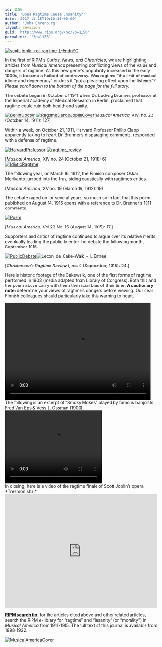 ```yaml
---
id: 1156
title: 'Does Ragtime Cause Insanity?'
date: '2017-11-15T19:10:16+00:00'
author: 'John Ehrenburg'
layout: revision
guid: 'http://www.ripm.org/cnc/?p=1156'
permalink: '/?p=1156'
---
```


[![scott-joplin-roi-ragtime-L-5ndnYC](http://www.ripm.org/cnc/wp-content/uploads/2015/09/scott-joplin-roi-ragtime-L-5ndnYC-193x300.jpeg)](http://www.ripm.org/cnc/wp-content/uploads/2015/09/scott-joplin-roi-ragtime-L-5ndnYC.jpeg)

In the first of RIPM’s *Curios, News, and Chronicles*, we are highlighting articles from *Musical America* presenting conflicting views of the value and dangers of ragtime. As this new genre’s popularity increased in the early 1900s, it became a hotbed of controversy. Was ragtime “the limit of musical idiocy and degeneracy” or does it “put a pleasing effect upon the listener”? *Please scroll down to the bottom of the page for the full story.*

The debate began in October of 1911 when Dr. Ludwig Brunner, professor at the Imperial Academy of Medical Research in Berlin, proclaimed that ragtime could ruin both health and sanity.

[![BerlinDoctor](http://www.ripm.org/cnc/wp-content/uploads/2015/09/BerlinDoctor-224x300.jpg)](http://www.ripm.org/cnc/wp-content/uploads/2015/09/BerlinDoctor.jpg) [![RagtimeDanceJoplinCover](http://www.ripm.org/cnc/wp-content/uploads/2015/09/RagtimeDanceJoplinCover-228x300.jpg)](http://www.ripm.org/cnc/wp-content/uploads/2015/09/RagtimeDanceJoplinCover.jpg)\[*Musical America,* XIV, no. 23 (October 14, 1911): 127\]

Within a week, on October 21, 1911, Harvard Professor Phillip Clapp apparently taking to heart Dr. Brunner’s disparaging comments, responded with a defense of ragtime.

[![HarvardProfessor](http://www.ripm.org/cnc/wp-content/uploads/2015/09/HarvardProfessor1-287x300.jpg)](http://www.ripm.org/cnc/wp-content/uploads/2015/09/HarvardProfessor1.jpg) [![ragtime_review](http://www.ripm.org/cnc/wp-content/uploads/2015/09/ragtime_review-233x300.jpg)](http://www.ripm.org/cnc/wp-content/uploads/2015/09/ragtime_review.jpg)

\[*Musical America*, XIV no. 24 (October 21, 1911): 6\]  
[![IdioticRagtime](http://www.ripm.org/cnc/wp-content/uploads/2015/09/IdioticRagtime2-242x300.jpg)](http://www.ripm.org/cnc/wp-content/uploads/2015/09/IdioticRagtime2.jpg)

The following year, on March 16, 1912, the Finnish composer Oskar Merikanto jumped into the fray, siding caustically with ragtime’s critics.

\[*Musical America*, XV no. 19 (March 16, 1912): 19\]

The debate raged on for several years, so much so in fact that this poem published on August 14, 1915 opens with a reference to Dr. Brunner’s 1911 comments.

[![Poem](http://www.ripm.org/cnc/wp-content/uploads/2015/09/Poem-300x236.jpg)](http://www.ripm.org/cnc/wp-content/uploads/2015/09/Poem.jpg)

\[*Musical America*, Vol 22 No. 15 (August 14, 1915): 17.\]

Supporters and critics of ragtime continued to argue over its relative merits, eventually leading the public to enter the debate the following month, September 1915.

[![PublicDebate](http://www.ripm.org/cnc/wp-content/uploads/2015/09/PublicDebate-213x300.jpg)](http://www.ripm.org/cnc/wp-content/uploads/2015/09/PublicDebate.jpg)![Lecon_de_Cake-Walk_-_L'Entree](http://www.ripm.org/cnc/wp-content/uploads/2015/09/Lecon_de_Cake-Walk_-_LEntree-179x300.jpeg)

\[*Christensen’s Ragtime Review I*, no. 9 (September, 1915): 24.\]

Here is historic footage of the Cakewalk, one of the first forms of ragtime, performed in 1903 (media adapted from Library of Congress). Both this and the poem above carry with them the racial bias of their time. **A cautionary note:** determine your views of ragtime’s dangers before viewing. Our dear Finnish colleagues should particularly take this warning to heart.

<div class="wp-video" style="width: 480px;"><video class="wp-video-shortcode" controls="controls" height="320" id="video-1156-182" preload="metadata" width="480"><source src="http://www.ripm.org/cnc/wp-content/uploads/2015/09/CakewalkExcerpt.mp4?_=182" type="video/mp4"></source><http://www.ripm.org/cnc/wp-content/uploads/2015/09/CakewalkExcerpt.mp4></video></div>The following is an excerpt of “Smoky Mokes” played by famous banjoists Fred Van Eps &amp; Vess L. Ossman (1900).

<div class="wp-video" style="width: 320px;"><video class="wp-video-shortcode" controls="controls" height="240" id="video-1156-183" preload="metadata" width="320"><source src="http://www.ripm.org/cnc/wp-content/uploads/2015/09/King-of-the-Banjo-Smoky-Mokes-Excerpt.mp4?_=183" type="video/mp4"></source><http://www.ripm.org/cnc/wp-content/uploads/2015/09/King-of-the-Banjo-Smoky-Mokes-Excerpt.mp4></video></div>In closing, here is a video of the ragtime finale of Scott Joplin’s opera *Treemonisha.*

<iframe allow="accelerometer; autoplay; clipboard-write; encrypted-media; gyroscope; picture-in-picture" allowfullscreen="" frameborder="0" height="375" loading="lazy" src="https://www.youtube.com/embed/ukgWU6JCZkg?feature=oembed" title="Treemonisha" width="500"></iframe>

**<u>RIPM search tip</u>**: for the articles cited above and other related articles, search the RIPM *e*-library for “ragtime” and “insanity” (or “morality”) in *Musical America* from 1911-1915. The full text of this journal is available from 1898-1922.

[![MusicalAmericaCover](http://www.ripm.org/cnc/wp-content/uploads/2015/09/MusicalAmericaCover1-205x300.jpg)](http://www.ripm.org/cnc/wp-content/uploads/2015/09/MusicalAmericaCover1.jpg)